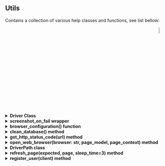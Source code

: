 ## Utils

Contains a collection of various help classes and functions, see list bellow:
<div align="right"> 
<img width="7%" height="7%" src="https://github.com/ikostan/ParaBankSeleniumAutomation/blob/master/images/utils.png" hspace="10">
</div>
<details>
  <summary><b>Driver Class</b></summary>

<br/>In order to instantiate webdriver I use Driver class of my own. The main idea behind it is to simplify working process with Selenium 'webdriver' object.
In order to create webdriver object you just do the following:<br/> 

```python
    from utils.driver import Driver
    
    # Chrome:
    driver = Driver('chrome', is_debug=True)
    
    # FireFox:
    driver = Driver('mozilla', is_debug=True)
    
    # Edge:
    driver = Driver('edge', is_debug=True)
```

<br/>**Supported browsers:**<br/> 
    - Chrome<br/> 
    - Firefox<br/> 
    - Edge<br/> 
</details>

<details>
  <summary><b>screenshot_on_fail wrapper</b></summary>

<br/>Is a solution using a decorator that wrapps every method on a class that starts test_ with a wrapper that takes a screenshot if the method raises and Exception. 

   ```python
    from utils.screenshot import screenshot_on_fail

    @screenshot_on_fail()
    class HomePageTestCase(BaseTestCase):
    
        def test_context_base_elements_chrome(self):
    
            # Open web page
            browser = 'chrome'
            driver = Driver(browser)
            self.page = HomePageModel(driver=driver, implicit_wait_time=5, explicit_wait_time=10)
            self.page.go()
    
            # Test base context:
            self.assertEqual(HomePageContext.URL,
                             self.page.url)
```
                             
Source: https://stackoverflow.com/questions/12024848/automatic-screenshots-when-test-fail-by-selenium-webdriver-in-python
<br/>
</details>

<details>
  <summary><b>browser_configuration() function</b></summary>

<br/>

- Simplifies cross browser testing.<br/>
- Returns browser name from from predefined dictionary.<br/>
- By default it returns 'chrome' value.<br/>
- Provides following log (simple type function): 'Run configuration: chrome'<br/>
- Every Test class has it by default as part of setUpClass definition.<br/>
- See example bellow:<br/>
<br/>
 
```python
@classmethod
    def setUpClass(cls):
        with allure.step("Open web browser"):
            cls.browser = browser_configuration()
            cls.page_model = AboutPageModel
            cls.page_context = AboutPageContext
            cls.page = open_web_browser(browser=cls.browser, 
                                        page_model=cls.page_model, 
                                        page_context=cls.page_context)
```
<br/>
</details>

<details>
  <summary><b>clean_database() method</b></summary>

<br/>

- Clean and initialise database<br/>
- Does not check for any errors<br/>
- Using open_web_browser method in order to instantiate Selenium webdriver<br/>
- Provides following log (print function): 'Cleaning database...', 'Initializing database...'<br/>
- See example below:<br/><br/>
    
```python
    class TestUserRegistration(UserRegistrationCase):

	@classmethod
	def setUpClass(cls):
		cls.client = JaneDoe
		cls.browser = 'chrome'
		cls.page = None

		with allure.step("Initial data setup > clean DB"):
			clean_database()
```

</details>


<details>
  <summary><b>get_http_status_code(url) method</b></summary>

<br/>

- Returns HTTP status code<br/>
- Using requests library<br/>
- See sample output bellow:<br/>
<br/>	

```
    URL: https://parabank.parasoft.com/parabank/about.htm
    HTTP Status code: 200
```
	
<br/>
</details>


<details>
  <summary><b>open_web_browser(browser: str, page_model, page_context) method</b></summary>

<br/>

   **Takes care of following procedure:**<br/>
       
   1. Instantiate Selenium webdriver<br/>
   2. Instantiate Page Model Object<br/>
   3. Checks HTTP status code<br/>
   4. Open web browser > open test web page<br/>
   5. Refresh web browser in case test web site is not loaded<br/>
   6. Returns page instance (Page Model Object)<br/>
		
   <br/>See example below:<br/><br/>

```python
    class TestAboutPageContext(AboutPageContextCase):

	@classmethod
	def setUpClass(cls):
		with allure.step("Open web browser"):
			cls.browser = browser_configuration()
			cls.page_model = AboutPageModel
			cls.page_context = AboutPageContext
			cls.page = open_web_browser(browser=cls.browser,
			                            page_model=cls.page_model,
			                            page_context=cls.page_context)
```
	
<br/>
</details>


<details>
  <summary><b>DriverPath class</b></summary>

<br/>

- Contains local path for Selenium webdriver<br/>
- Used in case system has no PATH configuration<br/>
<br/>
</details>

</details>


<details>
  <summary><b>refresh_page(expected, page, sleep_time=3) method</b></summary>

<br/>
    1. Check if page has expected title<br/>
	2. Trying to refresh web page in case page title dos not equal expected result<br/>
	3. Raises exception in case page title dos not equal expected result<br/>
<br/>
</details>


<details>
  <summary><b>register_user(client) method</b></summary>

<br/>

- Registers a new user.
- Does not check for any errors.
- Using Selenium webdriver + chrome browser by default
<br/>

</details>

